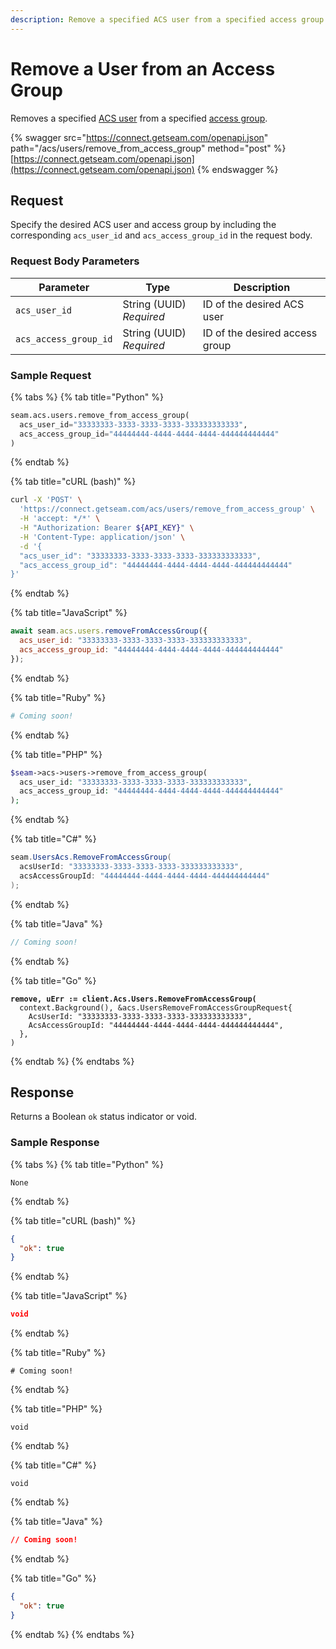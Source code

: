 ```yaml
---
description: Remove a specified ACS user from a specified access group
---
```


# Remove a User from an Access Group

Removes a specified [ACS user](../../../products/access-systems/#what-is-a-user) from a specified [access group](../../../products/access-systems/#what-is-an-access-group).

{% swagger src="https://connect.getseam.com/openapi.json" path="/acs/users/remove_from_access_group" method="post" %}
[https://connect.getseam.com/openapi.json](https://connect.getseam.com/openapi.json)
{% endswagger %}

## Request

Specify the desired ACS user and access group by including the corresponding `acs_user_id` and `acs_access_group_id` in the request body.

### Request Body Parameters

<table><thead><tr><th>Parameter</th><th width="112.33333333333331">Type</th><th>Description</th></tr></thead><tbody><tr><td><code>acs_user_id</code></td><td>String (UUID)<br><em>Required</em></td><td>ID of the desired ACS user</td></tr><tr><td><code>acs_access_group_id</code></td><td>String (UUID)<br><em>Required</em></td><td>ID of the desired access group</td></tr></tbody></table>

### Sample Request

{% tabs %}
{% tab title="Python" %}
```python
seam.acs.users.remove_from_access_group(
  acs_user_id="33333333-3333-3333-3333-333333333333",
  acs_access_group_id="44444444-4444-4444-4444-444444444444"
)
```
{% endtab %}

{% tab title="cURL (bash)" %}
```bash
curl -X 'POST' \
  'https://connect.getseam.com/acs/users/remove_from_access_group' \
  -H 'accept: */*' \
  -H "Authorization: Bearer ${API_KEY}" \
  -H 'Content-Type: application/json' \
  -d '{
  "acs_user_id": "33333333-3333-3333-3333-333333333333",
  "acs_access_group_id": "44444444-4444-4444-4444-444444444444"
}'
```
{% endtab %}

{% tab title="JavaScript" %}
```javascript
await seam.acs.users.removeFromAccessGroup({
  acs_user_id: "33333333-3333-3333-3333-333333333333",
  acs_access_group_id: "44444444-4444-4444-4444-444444444444"
});
```
{% endtab %}

{% tab title="Ruby" %}
```ruby
# Coming soon!
```
{% endtab %}

{% tab title="PHP" %}
```php
$seam->acs->users->remove_from_access_group(
  acs_user_id: "33333333-3333-3333-3333-333333333333",
  acs_access_group_id: "44444444-4444-4444-4444-444444444444"
);
```
{% endtab %}

{% tab title="C#" %}
```csharp
seam.UsersAcs.RemoveFromAccessGroup(
  acsUserId: "33333333-3333-3333-3333-333333333333",
  acsAccessGroupId: "44444444-4444-4444-4444-444444444444"
);
```
{% endtab %}

{% tab title="Java" %}
```java
// Coming soon!
```
{% endtab %}

{% tab title="Go" %}
<pre class="language-go"><code class="lang-go"><strong>remove, uErr := client.Acs.Users.RemoveFromAccessGroup(
</strong>  context.Background(), &#x26;acs.UsersRemoveFromAccessGroupRequest{
    AcsUserId: "33333333-3333-3333-3333-333333333333",
    AcsAccessGroupId: "44444444-4444-4444-4444-444444444444",
  },
)
</code></pre>
{% endtab %}
{% endtabs %}

## Response

Returns a Boolean `ok` status indicator or void.

### Sample Response

{% tabs %}
{% tab title="Python" %}
```
None
```
{% endtab %}

{% tab title="cURL (bash)" %}
```json
{
  "ok": true
}
```
{% endtab %}

{% tab title="JavaScript" %}
```json
void
```
{% endtab %}

{% tab title="Ruby" %}
```
# Coming soon!
```
{% endtab %}

{% tab title="PHP" %}
```
void
```
{% endtab %}

{% tab title="C#" %}
```
void
```
{% endtab %}

{% tab title="Java" %}
```json
// Coming soon!
```
{% endtab %}

{% tab title="Go" %}
```json
{
  "ok": true
}
```
{% endtab %}
{% endtabs %}
